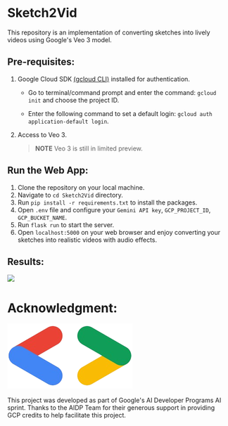# Sketch2Vid
This repository is an implementation of converting sketches into lively videos using Google's Veo 3 model.

## Pre-requisites:

1. Google Cloud SDK [(gcloud CLI)](https://cloud.google.com/sdk/docs/install) installed for authentication.
   
   - Go to terminal/command prompt and enter the command: `gcloud init` and choose the project ID.
     
   - Enter the following command to set a default login: `gcloud auth application-default login`.

3. Access to Veo 3.
   > **NOTE**
   > Veo 3 is still in limited preview.

## Run the Web App:

1. Clone the repository on your local machine.
2. Navigate to `cd Sketch2Vid` directory.
3. Run `pip install -r requirements.txt` to install the packages.
4. Open `.env` file and configure your `Gemini API key`, `GCP_PROJECT_ID`, `GCP_BUCKET_NAME`.
5. Run `flask run` to start the server.
6. Open `localhost:5000` on your web browser and enjoy converting your sketches into realistic videos with audio effects.

## Results:
<img src="https://github.com/NSTiwari/Sketch2Vid/blob/main/static/images/sketch2video.gif"/>

# Acknowledgment:
<img src="https://github.com/NSTiwari/Sketch2Vid/blob/main/static/images/dev-logo.png">

This project was developed as part of Google's AI Developer Programs AI sprint. Thanks to the AIDP Team for their generous support in providing GCP credits to help facilitate this project.

